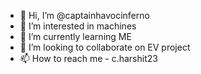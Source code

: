 - 👋 Hi, I’m @captainhavocinferno
- 👀 I’m interested in machines
- 🌱 I’m currently learning ME
- 💞️ I’m looking to collaborate on EV project
- 📫 How to reach me - c.harshit23

<!---
captainhavocinferno/captainhavocinferno is a ✨ special ✨ repository because its `README.md` (this file) appears on your GitHub profile.
You can click the Preview link to take a look at your changes.
--->
